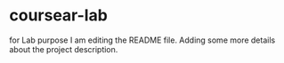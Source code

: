 # coursear-lab
for Lab purpose
I am editing the README file. Adding some more details about the project description.
